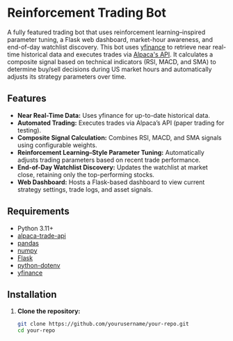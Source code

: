 # Reinforcement Trading Bot

A fully featured trading bot that uses reinforcement learning–inspired parameter tuning, a Flask web dashboard, market-hour awareness, and end-of-day watchlist discovery. This bot uses [yfinance](https://github.com/ranaroussi/yfinance) to retrieve near real-time historical data and executes trades via [Alpaca's API](https://alpaca.markets/). It calculates a composite signal based on technical indicators (RSI, MACD, and SMA) to determine buy/sell decisions during US market hours and automatically adjusts its strategy parameters over time.

## Features

- **Near Real-Time Data:** Uses yfinance for up-to-date historical data.
- **Automated Trading:** Executes trades via Alpaca’s API (paper trading for testing).
- **Composite Signal Calculation:** Combines RSI, MACD, and SMA signals using configurable weights.
- **Reinforcement Learning–Style Parameter Tuning:** Automatically adjusts trading parameters based on recent trade performance.
- **End-of-Day Watchlist Discovery:** Updates the watchlist at market close, retaining only the top-performing stocks.
- **Web Dashboard:** Hosts a Flask-based dashboard to view current strategy settings, trade logs, and asset signals.

## Requirements

- Python 3.11+
- [alpaca-trade-api](https://pypi.org/project/alpaca-trade-api/)
- [pandas](https://pandas.pydata.org/)
- [numpy](https://numpy.org/)
- [Flask](https://flask.palletsprojects.com/)
- [python-dotenv](https://pypi.org/project/python-dotenv/)
- [yfinance](https://pypi.org/project/yfinance/)

## Installation

1. **Clone the repository:**

   ```bash
   git clone https://github.com/yourusername/your-repo.git
   cd your-repo
